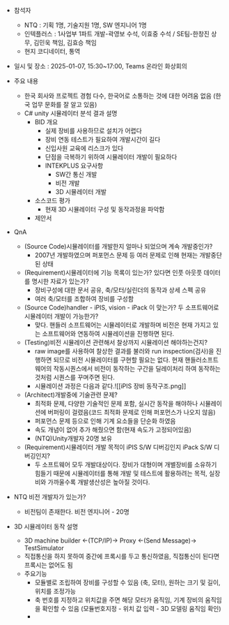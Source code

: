 
- 참석자
	- NTQ : 기획 1명, 기술지원 1명, SW 엔지니어 1명
	- 인텍플러스 : 1사업부 1파트 개발-곽영보 수석,  이효중 수석 / SE팀-한창진 상무, 김민욱 책임, 김효승 책임
	- 현지 코디네이터, 통역
- 일시 및 장소 : 2025-01-07, 15:30~17:00, Teams 온라인 화상회의

- 주요 내용
	- 한국 회사와 프로젝트 경험 다수, 한국어로 소통하는 것에 대한 어려움 없음 (한국 업무 문화를 잘 알고 있음)
	- C# unity 시뮬레이터 분석 결과 설명
		- BID 개요
			- 실제 장비를 사용하므로 설치가 어렵다
			- 장비 연동 테스트가 필요하여 개발시간이 길다
			- 신입사원 교육에 리스크가 있다
			- 단점을 극복하기 위하여 시뮬레이터 개발이 필요하다
			- INTEKPLUS 요구사항
				- SW간 통신 개발
				- 비전 개발
				- 3D 시뮬레이터 개발
		- 소스코드 평가
			- 현재 3D 시뮬레이터 구성 및 동작과정을 파악함
		- 제안서

- QnA
	- (Source Code)시뮬레이터를 개발한지 얼마나 되었으며 계속 개발중인가?
		- 2007년 개발하였으며 퍼포먼스 문제 등 여러 문제로 인해 현재는 개발중단된 상태
	- (Requirement)시뮬레이터에 기능 목록이 있는가? 있다면 인풋 아웃풋 데이터를 명시한 자료가 있는가?
		- 장비구성에 대한 문서 공유, 축/모터/실린더의 동작과 상세 스펙 공유
		- 여러 축/모터를 조합하여 장비를 구성함
	- (Source Code)handler - iPIS, vision - iPack 이 맞는가? 두 소프트웨어로 시뮬레이터 개발이 가능한가?
		- 맞다. 핸들러 소프트웨어는 시뮬레이터로 개발하며 비전은 현재 가지고 있는 소프트웨어와 연동하여 시뮬레이션을 진행하면 된다.
	- (Testing)비전 시뮬레이션 관련해서 찰상까지 시뮬레이션 해야하는건지?
		- raw image를 사용하여 찰상한 결과를 불러와 run inspection(검사)을 진행하면 되므로 비전 시뮬레이터를 구현할 필요는 없다. 현재 핸들러소프트웨어의 작동시퀀스에서 비전이 동작하는 구간을 딜레이처리 하여 동작하는 것처럼 시퀀스를 꾸며주면 된다.
		- 시뮬레이션 과정은 다음과 같다.![[iPIS 장비 동작구조.png]]
	- (Architect)개발중에 기술관련 문제?
		- 최적화 문제, 다양한 기술적인 문제 포함, 실시간 동작을 해야하나 시뮬레이션에 버퍼링이 걸렸음(코드 최적화 문제로 인해 퍼포먼스가 나오지 않음)
		- 퍼포먼스 문제 등으로 인해 기계 요소들을 단순화 하였음
		- 속도 개념이 없어 추가 해줬으면 함(현재 속도가 고정되어있음)
		- (NTQ)Unity개발자 20명 보유
	- (Requirement)시뮬레이터 개발 목적이 iPIS S/W 디버깅인지 iPack S/W 디버깅인지?
		- 두 소프트웨어 모두 개발대상이다. 장비가 대형이며 개별장비를 소유하기 힘들기 때문에 시뮬레이터를 통해 개발 및 테스트에 활용하려는 목적, 실장비와 가까울수록 개발생산성은 높아질 것이다.

- NTQ 비전 개발자가 있는가?
	- 비전팀이 존재한다. 비전 엔지니어 - 20명

- 3D 시뮬레이터 동작 설명
	- 3D machine builder <-(TCP/IP)-> Proxy <-(Send Message)-> TestSimulator
	- 직접통신을 하지 못하여 중간에 프록시를 두고 통신하였음, 직접통신이 된다면 프록시는 없어도 됨
	- 주요기능
		- 모듈별로 조립하여 장비를 구성할 수 있음 (축, 모터), 원하는 크기 및 길이, 위치를 조정가능
		- 축 번호를 지정하고 위치값을 주면 해당 모터가 움직임, 기계 장비의 움직임을 확인할 수 있음 (모듈번호지정 - 위치 값 입력 - 3D 모델링 움직임 확인)
		- 